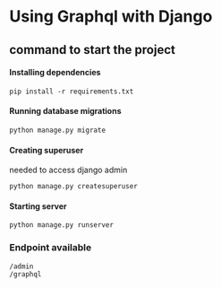 # Using Graphql with Django

## command to start the project

<!--sec data-title="" data-id="" data-collapse=true ces-->

#### Installing dependencies

    pip install -r requirements.txt

<!--endsec-->

<!--sec data-title="" data-id="" data-collapse=true ces-->

#### Running database migrations

    python manage.py migrate

<!--endsec-->

<!--sec data-title="" data-id="" data-collapse=true ces-->

#### Creating superuser
<p> needed to access django admin </p>

    python manage.py createsuperuser

<!--endsec-->

<!--sec data-title="" data-id="" data-collapse=true ces-->

#### Starting server

    python manage.py runserver

<!--endsec-->

### Endpoint available

<!--sec data-title="" data-id="" data-collapse=true ces-->


    /admin
    /graphql
    

<!--endsec-->